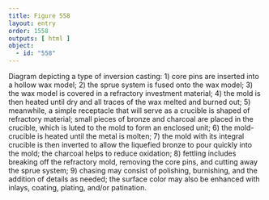 ```yaml
---
title: Figure 558
layout: entry
order: 1558
outputs: [ html ]
object:
  - id: "558"
---
```


Diagram depicting a type of inversion casting: 1) core pins are inserted into a hollow wax model; 2) the sprue system is fused onto the wax model; 3) the wax model is covered in a refractory investment material; 4) the mold is then heated until dry and all traces of the wax melted and burned out; 5) meanwhile, a simple receptacle that will serve as a crucible is shaped of refractory material; small pieces of bronze and charcoal are placed in the crucible, which is luted to the mold to form an enclosed unit; 6) the mold-crucible is heated until the metal is molten; 7) the mold with its integral crucible is then inverted to allow the liquefied bronze to pour quickly into the mold; the charcoal helps to reduce oxidation; 8) fettling includes breaking off the refractory mold, removing the core pins, and cutting away the sprue system; 9) chasing may consist of polishing, burnishing, and the addition of details as needed; the surface color may also be enhanced with inlays, coating, plating, and/or patination.
